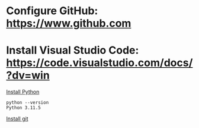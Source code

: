 # Configure GitHub: https://www.github.com

# Install Visual Studio Code: https://code.visualstudio.com/docs/?dv=win

[Install Python](https://www.python.org/downloads/windows/)
```
python --version
Python 3.11.5
```

[Install git](https://git-scm.com/download/win)

